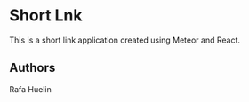# Short Lnk

This is a short link application created using Meteor and React.

## Authors

Rafa Huelin